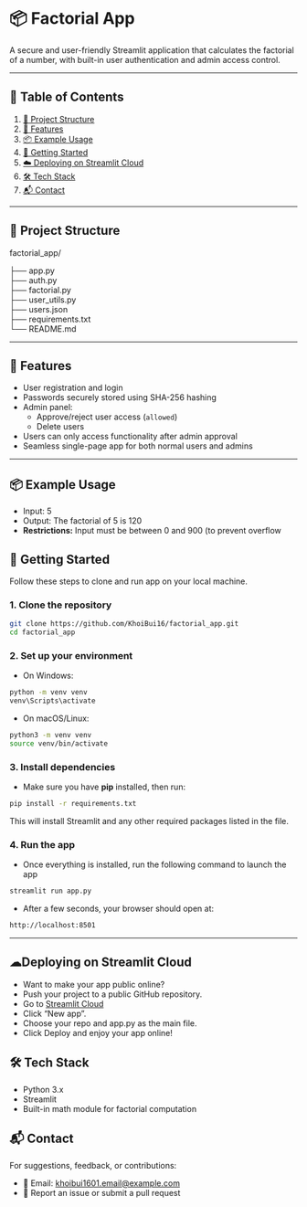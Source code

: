 # 📦 Factorial App

A secure and user-friendly Streamlit application that calculates the factorial of a number, with built-in user authentication and admin access control.

---

## 📑 Table of Contents
1. [📁 Project Structure](#-project-structure)
2. [🔐 Features](#-features)
3. [📦 Example Usage](#-example-usage)
4. [🚀 Getting Started](#-getting-started)
5. [☁️ Deploying on Streamlit Cloud](#deploying-on-streamlit-cloud)
6. [🛠 Tech Stack](#-tech-stack)
7. [📬 Contact](#-contact)
---

## 📁 Project Structure
factorial_app/

├── app.py               
├── auth.py              
├── factorial.py         
├── user_utils.py        
├── users.json          
├── requirements.txt     
└── README.md          

---

## 🔐 Features

- User registration and login
- Passwords securely stored using SHA-256 hashing
- Admin panel:
  - Approve/reject user access (`allowed`)
  - Delete users
- Users can only access functionality after admin approval
- Seamless single-page app for both normal users and admins

---

## 📦 Example Usage
- Input: 5
- Output: The factorial of 5 is 120
- **Restrictions:** Input must be between 0 and 900 (to prevent overflow

## 🚀 Getting Started
Follow these steps to clone and run app on your local machine.

### 1. Clone the repository
```bash
git clone https://github.com/KhoiBui16/factorial_app.git
cd factorial_app
```
### 2. Set up your environment
- On Windows:
```bash
python -m venv venv
venv\Scripts\activate
```

- On macOS/Linux:
```bash
python3 -m venv venv
source venv/bin/activate
```

### 3. Install dependencies
- Make sure you have **pip** installed, then run:
```bash
pip install -r requirements.txt
```
This will install Streamlit and any other required packages listed in the file.

### 4. Run the app
- Once everything is installed, run the following command to launch the app
```bash
streamlit run app.py
```
- After a few seconds, your browser should open at:
```bash
http://localhost:8501
```
---

## ☁Deploying on Streamlit Cloud
- Want to make your app public online?
- Push your project to a public GitHub repository.
- Go to [Streamlit Cloud](https://streamlit.io/cloud)
- Click “New app”.
- Choose your repo and app.py as the main file.
- Click Deploy and enjoy your app online!

## 🛠 Tech Stack
- Python 3.x
- Streamlit
- Built-in math module for factorial computation

## 📬 Contact
For suggestions, feedback, or contributions:
+ 📧 Email: khoibui1601.email@example.com
+ 🐛 Report an issue or submit a pull request
